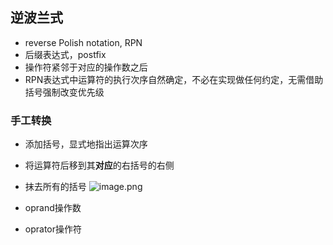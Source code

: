 ## 逆波兰式
- reverse Polish notation, RPN
- 后缀表达式，postfix
- 操作符紧邻于对应的操作数之后
- RPN表达式中运算符的执行次序自然确定，不必在实现做任何约定，无需借助括号强制改变优先级
### 手工转换
- 添加括号，显式地指出运算次序
- 将运算符后移到其**对应**的右括号的右侧
- 抹去所有的括号
![image.png](https://obsidian-1326430649.cos.ap-chongqing.myqcloud.com/pic/202405190915966.png)

- oprand操作数
- oprator操作符